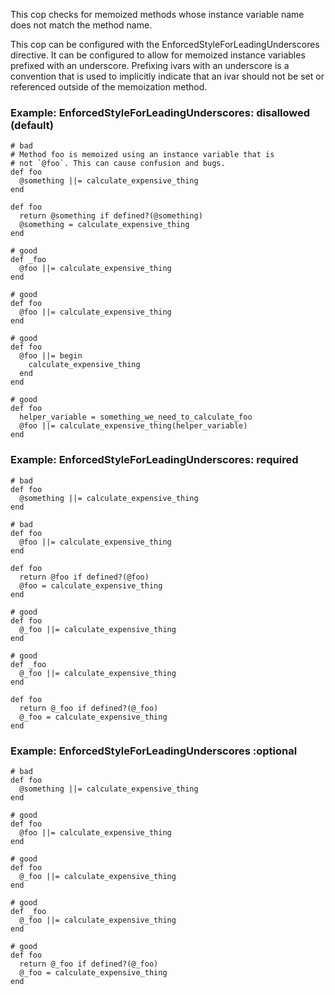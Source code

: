 This cop checks for memoized methods whose instance variable name
does not match the method name.

This cop can be configured with the EnforcedStyleForLeadingUnderscores
directive. It can be configured to allow for memoized instance variables
prefixed with an underscore. Prefixing ivars with an underscore is a
convention that is used to implicitly indicate that an ivar should not
be set or referenced outside of the memoization method.

### Example: EnforcedStyleForLeadingUnderscores: disallowed (default)
    # bad
    # Method foo is memoized using an instance variable that is
    # not `@foo`. This can cause confusion and bugs.
    def foo
      @something ||= calculate_expensive_thing
    end

    def foo
      return @something if defined?(@something)
      @something = calculate_expensive_thing
    end

    # good
    def _foo
      @foo ||= calculate_expensive_thing
    end

    # good
    def foo
      @foo ||= calculate_expensive_thing
    end

    # good
    def foo
      @foo ||= begin
        calculate_expensive_thing
      end
    end

    # good
    def foo
      helper_variable = something_we_need_to_calculate_foo
      @foo ||= calculate_expensive_thing(helper_variable)
    end

### Example: EnforcedStyleForLeadingUnderscores: required
    # bad
    def foo
      @something ||= calculate_expensive_thing
    end

    # bad
    def foo
      @foo ||= calculate_expensive_thing
    end

    def foo
      return @foo if defined?(@foo)
      @foo = calculate_expensive_thing
    end

    # good
    def foo
      @_foo ||= calculate_expensive_thing
    end

    # good
    def _foo
      @_foo ||= calculate_expensive_thing
    end

    def foo
      return @_foo if defined?(@_foo)
      @_foo = calculate_expensive_thing
    end

### Example: EnforcedStyleForLeadingUnderscores :optional
    # bad
    def foo
      @something ||= calculate_expensive_thing
    end

    # good
    def foo
      @foo ||= calculate_expensive_thing
    end

    # good
    def foo
      @_foo ||= calculate_expensive_thing
    end

    # good
    def _foo
      @_foo ||= calculate_expensive_thing
    end

    # good
    def foo
      return @_foo if defined?(@_foo)
      @_foo = calculate_expensive_thing
    end